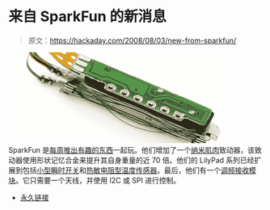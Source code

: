 # 来自 SparkFun 的新消息

> 原文：<https://hackaday.com/2008/08/03/new-from-sparkfun/>

![](img/38174e02c5eaffb60a753496f707a3eb.png)
SparkFun 是[每周推出有趣的东西](http://www.sparkfun.com/commerce/news.php?id=179)一起玩。他们增加了一个[纳米肌肉](http://www.sparkfun.com/commerce/product_info.php?products_id=8782)致动器，该致动器使用形状记忆合金来提升其自身重量的近 70 倍。他们的 LilyPad 系列已经扩展到包括[小型瞬时开关](http://www.sparkfun.com/commerce/product_info.php?products_id=8776)和[热敏电阻型温度传感器](http://www.sparkfun.com/commerce/product_info.php?products_id=8777)。最后，他们有一个[调频接收模块](http://www.sparkfun.com/commerce/product_info.php?products_id=8770)。它只需要一个天线，并使用 I2C 或 SPI 进行控制。

*   [永久链接](http://www.sparkfun.com/commerce/news.php?id=179)